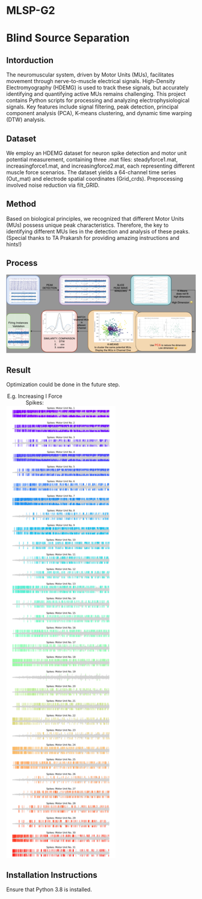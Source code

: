 # MLSP-G2
# Blind Source Separation

## Intorduction
The neuromuscular system, driven by Motor Units (MUs), facilitates movement through nerve-to-muscle electrical signals. High-Density Electromyography (HDEMG) is used to track these signals,
but accurately identifying and quantifying active MUs remains challenging.
This project contains Python scripts for processing and analyzing electrophysiological signals. Key features include signal filtering, peak detection, principal component analysis (PCA), K-means clustering, and dynamic time warping (DTW) analysis.

## Dataset
We employ an HDEMG dataset for neuron spike detection and motor unit potential measurement, containing three .mat files: steadyforce1.mat, increasingforce1.mat, and increasingforce2.mat, each representing different muscle force scenarios. The dataset yields a 64-channel time series (Out\_mat) and electrode spatial coordinates (Grid\_crds). Preprocessing involved noise reduction via filt\_GRID.

## Method
Based on biological principles, we recognized that different Motor Units (MUs) possess unique peak characteristics. Therefore, the key to identifying different MUs lies in the detection and analysis of these peaks. 
(Special thanks to TA Prakarsh for providing amazing instructions and hints!)

## Process
![steps](./design/process_with_gray_bg.jpg)

## Result
Optimization could be done in the future step.
<!-- ![Steady](./steady_output.png) -->
<div style="display: inline-block; width: 30%; text-align: center;">
    E.g. Increasing I Force Spikes:
</div>
<br>

<img src="./result/increasing_1_output.png" alt="Steady" width="290" height="1200">


## Installation Instructions
Ensure that Python 3.8 is installed.

